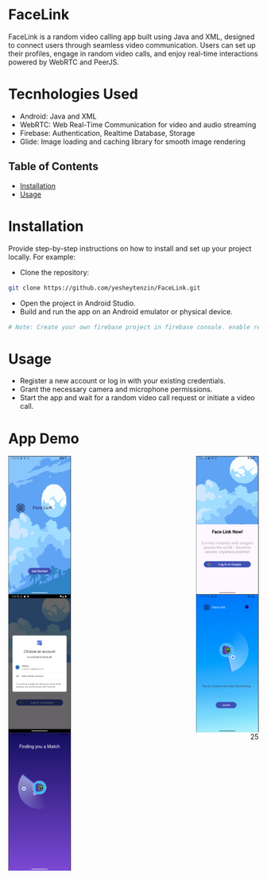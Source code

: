 # FaceLink

FaceLink is a random video calling app built using Java and XML, designed to connect users through seamless video communication. Users can set up their profiles, engage in random video calls, and enjoy real-time interactions powered by WebRTC and PeerJS.

# Tecnhologies Used
- Android: Java and XML
- WebRTC: Web Real-Time Communication for video and audio streaming
- Firebase: Authentication, Realtime Database, Storage
- Glide: Image loading and caching library for smooth image rendering


## Table of Contents

- [Installation](#installation)
- [Usage](#usage)

# Installation

Provide step-by-step instructions on how to install and set up your project locally. For example:

- Clone the repository:
```bash
git clone https://github.com/yesheytenzin/FaceLink.git
```
- Open the project in Android Studio.
- Build and run the app on an Android emulator or physical device.
``` bash
# Note: Create your own firebase project in firebase console. enable realtime database and google auth. then download google-services.json and import it in your app directory
```


# Usage
- Register a new account or log in with your existing credentials.
- Grant the necessary camera and microphone permissions.
- Start the app and wait for a random video call request or initiate a video call.

# App Demo
<div style="display: flex; justify-content: space-between;">
  <img src="app_design/1.png" alt="Image 1" style="width: 25%;">
  <img src="app_design/2.png" alt="Image 2" style="width: 25%;">
</div>

<div style="display: flex; justify-content: space-between;">
  <img src="app_design/3.png" alt="Image 3" style="width: 25%;">
  <img src="app_design/4.png" alt="Image 4" style="width: 25%;">
</div>

<div style="display: flex; justify-content: space-between;">
  <img src="app_design/5.png" alt="Image 5" style="width: 25%;">
25</div>